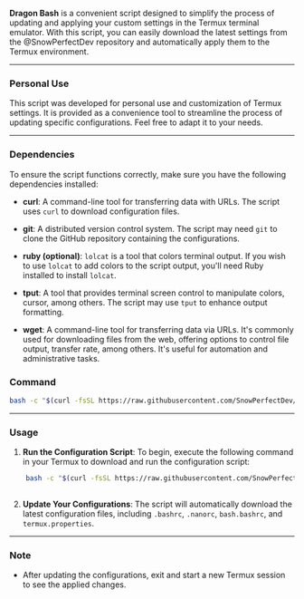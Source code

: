 **Dragon Bash** is a convenient script designed to simplify the process of updating and applying your custom settings in the Termux terminal emulator. With this script, you can easily download the latest settings from the @SnowPerfectDev repository and automatically apply them to the Termux environment.

---

### Personal Use

This script was developed for personal use and customization of Termux settings. It is provided as a convenience tool to streamline the process of updating specific configurations. Feel free to adapt it to your needs.

---

### Dependencies

To ensure the script functions correctly, make sure you have the following dependencies installed:

- **curl**: A command-line tool for transferring data with URLs. The script uses `curl` to download configuration files.

- **git**: A distributed version control system. The script may need `git` to clone the GitHub repository containing the configurations.

- **ruby (optional)**: `lolcat` is a tool that colors terminal output. If you wish to use `lolcat` to add colors to the script output, you'll need Ruby installed to install `lolcat`.

- **tput**: A tool that provides terminal screen control to manipulate colors, cursor, among others. The script may use `tput` to enhance output formatting.

- **wget**: A command-line tool for transferring data via URLs. It's commonly used for downloading files from the web, offering options to control file output, transfer rate, among others. It's useful for automation and administrative tasks.

### Command
```bash
bash -c "$(curl -fsSL https://raw.githubusercontent.com/SnowPerfectDev/Dragon-Bash/main/packages.sh)"
```

---

### Usage

1. **Run the Configuration Script**: To begin, execute the following command in your Termux to download and run the configuration script:

```bash
    bash -c "$(curl -fsSL https://raw.githubusercontent.com/SnowPerfectDev/Dragon-Bash/main/Termux-Config-Setup.sh)"
    
```

2. **Update Your Configurations**: The script will automatically download the latest configuration files, including `.bashrc`, `.nanorc`, `bash.bashrc`, and `termux.properties`.

---

### Note
- After updating the configurations, exit and start a new Termux session to see the applied changes.